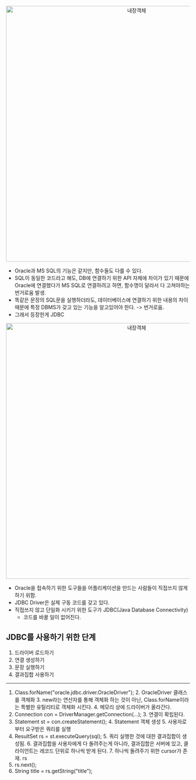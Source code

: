 


<p align="center"><img width="700" alt="내장객체" src="https://github.com/seohyoseok0408/study/assets/73714589/23696ff0-90b2-46a6-8d26-f6fcceeb21f8">  

- Oracle과 MS SQL의 기능은 같지만, 함수들도 다를 수 있다.
- SQL이 동일한 코드라고 해도, DB에 연결하기 위한 API 자체에 차이가 있기 때문에 Oracle에 연결했다가 MS SQL로 연결하려고 하면, 함수명이 달라서 다 고쳐야하는 번거로움 발생.
- 똑같은 문장의 SQL문을 실행하더라도, 데이터베이스에 연결하기 위한 내용의 차이 때문에 특정 DBMS가 갖고 있는 기능을 알고있어야 한다. -> 번거로움.
- 그래서 등장한게 JDBC


<p align="center"><img width="700" alt="내장객체" src="https://github.com/seohyoseok0408/study/assets/73714589/c8afc1c6-d476-4989-9b27-e747c0ea4cdc"> 

- Oracle을 접속하기 위한 도구들을 어플리케이션을 만드는 사람들이 직접쓰지 않게 하기 위함.
- JDBC Driver은 실제 구동 코드를 갖고 있다.
- 직접쓰지 않고 단일화 시키기 위한 도구가 JDBC(Java Database Connectivity)
  - 코드를 바꿀 일이 없어진다.

## JDBC를 사용하기 위한 단계
1. 드라이버 로드하기
2. 연결 생성하기
3. 문장 실행하기
4. 결과집합 사용하기  
---
1. Class.forName("oracle.jdbc.driver.OracleDriver");
   2. OracleDriver 클래스를 객체화
   3. new라는 연산자를 통해 객체화 하는 것이 아닌, Class.forName이라는 특별한 유틸리티로 객체화 시킨다.
   4. 메모리 상에 드라이버가 올라간다.
2. Connection con = DriverManager.getConnection(...);
   3. 연결이 확립된다.
3. Statement st = con.createStatement();
   4. Statement 객체 생성
   5. 사용자로부터 요구받은 쿼리를 실행
4. ResultSet rs = st.executeQuery(sql);
   5. 쿼리 실행한 것에 대한 결과집합이 생성됨. 
   6. 결과집합을 사용자에게 다 돌려주는게 아니라, 결과집합은 서버에 있고, 클라이언트는 레코드 단위로 하나씩 받게 된다.
   7. 하나씩 돌려주기 위한 cursor가 존재. rs
8. rs.next();
9. String title = rs.getString("title");